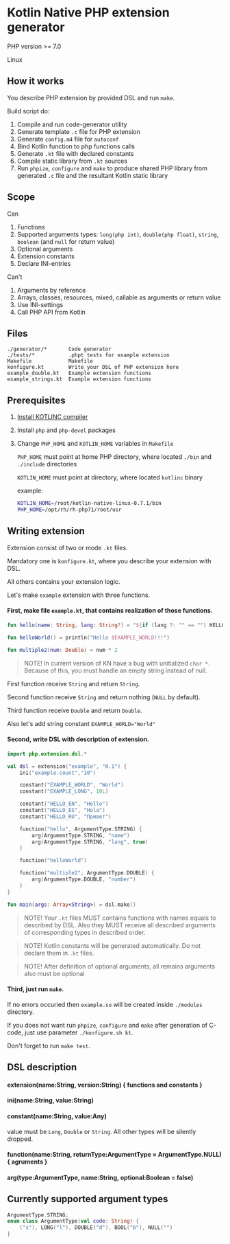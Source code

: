 # Kotlin Native PHP extension generator

PHP version >= 7.0

Linux

## How it works
You describe PHP extension by provided DSL and run `make`.

Build script do:
1. Compile and run code-generator utility
2. Generate template `.c` file for PHP extension
3. Generate `config.m4` file for `autoconf`
4. Bind Kotlin function to php functions calls
5. Generate `.kt` file with declared constants
6. Compile static library from `.kt` sources
7. Run `phpize`, `configure` and `make` to produce shared PHP library from generated `.c` file and the resultant Kotlin static library

## Scope

Can
1. Functions
2. Supported arguments types: `long(php int)`, `double(php float)`, `string`, `boolean` (and `null` for return value)
2. Optional arguments
3. Extension constants
3. Declare INI-entries

Can't
1. Arguments by reference
2. Arrays, classes, resources, mixed, callable as arguments or return value
3. Use INI-settings
4. Call PHP API from Kotlin

## Files

```
./generator/*       Code generator
./tests/*           .phpt tests for example extension
Makefile            Makefile
konfigure.kt        Write your DSL of PHP extension here
example_double.kt   Example extension functions
example_strings.kt  Example extension functions
```

## Prerequisites

1. [Install KOTLINC compiler](https://kotlinlang.org/docs/tutorials/native/basic-kotlin-native-app.html)
2. Install `php` and `php-devel` packages
3. Change `PHP_HOME` and `KOTLIN_HOME` variables in `Makefile`

   `PHP_HOME` must point at home PHP directory, where located `./bin` and `./include` directories

   `KOTLIN_HOME` must point at directory, where located `kotlinc` binary

   example:
   ```sh
   KOTLIN_HOME=/root/kotlin-native-linux-0.7.1/bin
   PHP_HOME=/opt/rh/rh-php71/root/usr
   ```

## Writing extension

Extension consist of two or mode `.kt` files.

Mandatory one is `konfigure.kt`, where you describe your extension with DSL.

All others contains your extension logic.

Let's make `example` extension with three functions.

#### First, make file `example.kt`, that contains realization of those functions.

```kotlin
fun hello(name: String, lang: String?) = "${if (lang ?: "" == "") HELLO_EN else lang} $name!!!\n"

fun helloWorld() = println("Hello $EXAMPLE_WORLD!!!")

fun multiple2(num: Double) = num * 2
```

> NOTE! In current version of KN have a bug with unitialized `char *`. Because of this, you must handle an empty string instead of null.

First function receive `String` and return `String`.

Second function receive `String` and return nothing (`NULL` by default).

Third function receive `Double` and return `Double`.

Also let's add string constant `EXAMPLE_WORLD="World"`

#### Second, write DSL with description of extension.

```kotlin
import php.extension.dsl.*

val dsl = extension("example", "0.1") {
    ini("example.count","10")

    constant("EXAMPLE_WORLD", "World")
    constant("EXAMPLE_LONG", 10L)

    constant("HELLO_EN", "Hello")
    constant("HELLO_ES", "Hola")
    constant("HELLO_RU", "Привет")

    function("hello", ArgumentType.STRING) {
        arg(ArgumentType.STRING, "name")
        arg(ArgumentType.STRING, "lang", true)
    }

    function("helloWorld")

    function("multiple2", ArgumentType.DOUBLE) {
        arg(ArgumentType.DOUBLE, "number")
    }
}

fun main(args: Array<String>) = dsl.make()
```

> NOTE! Your `.kt` files MUST contains functions with names equals to described by DSL. Also they MUST receive all described arguments of corresponding types in described order.

> NOTE! Kotlin constants will be generated automatically. Do not declare them in `.kt` files.

> NOTE! After definition of optional arguments, all remains arguments also must be optional

#### Third, just run `make`.

If no errors occuried then `example.so` will be created inside `./modules` directory.

If you does not want run `phpize`, `configure` and `make` after generation of C-code, just use parameter `./konfigure.sh kt`.

Don't forget to run `make test`.

## DSL description

#### extension(name:String, version:String) { functions and constants }

#### ini(name:String, value:String)

#### constant(name:String, value:Any)
value must be `Long`, `Double` or `String`. All other types will be silently dropped.

#### function(name:String, returnType:ArgumentType = ArgumentType.NULL) { agruments }

#### arg(type:ArgumentType, name:String, optional:Boolean = false)

## Currently supported argument types
```kotlin
ArgumentType.STRING;
enum class ArgumentType(val code: String) {
    ("s"), LONG("l"), DOUBLE("d"), BOOL("b"), NULL("")
}
```
